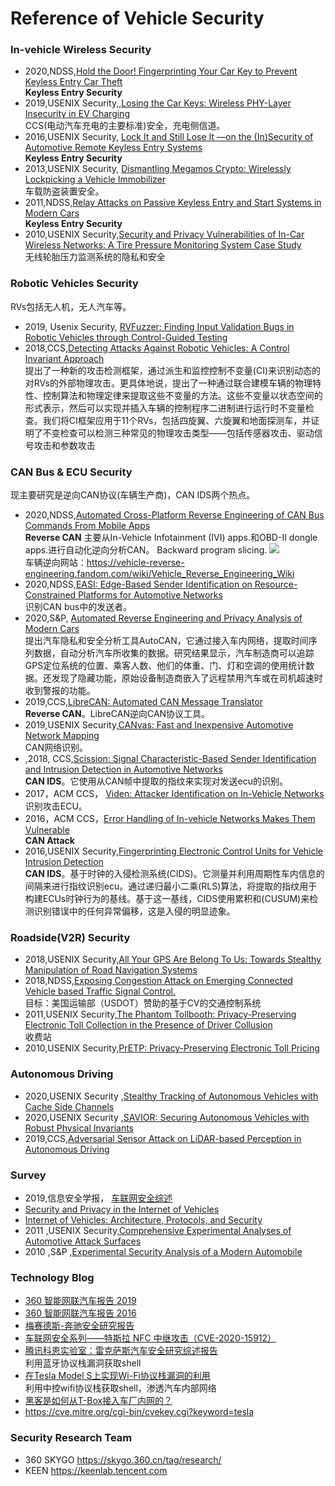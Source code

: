 # Reference of Vehicle Security

### In-vehicle Wireless Security
- 2020,NDSS,[Hold the Door! Fingerprinting Your Car Key to Prevent Keyless Entry Car Theft](https://www.ndss-symposium.org/ndss-paper/hold-the-door-fingerprinting-your-car-key-to-prevent-keyless-entry-car-theft/)   
**Keyless Entry Security**
- 2019,USENIX Security,,[Losing the Car Keys: Wireless PHY-Layer Insecurity in EV Charging](https://www.usenix.org/conference/usenixsecurity19/presentation/baker)   
CCS(电动汽车充电的主要标准)安全，充电侧信道。
- 2016,USENIX Security, [Lock It and Still Lose It —on the (In)Security of Automotive Remote Keyless Entry Systems](https://www.usenix.org/conference/usenixsecurity16/technical-sessions/presentation/garcia)   
**Keyless Entry Security**
- 2013,USENIX Security, [Dismantling Megamos Crypto: Wirelessly Lockpicking a Vehicle Immobilizer](https://www.usenix.org/conference/usenixsecurity15/technical-sessions/presentation/verdult-dnp)   
车载防盗装置安全。
- 2011,NDSS,[Relay Attacks on Passive Keyless Entry and Start Systems in Modern Cars](https://www.ndss-symposium.org/ndss2011/relay-attacks-on-passive-keyless-entry-and-start-systems-in-modern-cars)   
**Keyless Entry Security**    
- 2010,USENIX Security,[Security and Privacy Vulnerabilities of In-Car Wireless Networks: A Tire Pressure Monitoring System Case Study](https://www.usenix.org/legacy/events/sec10/tech/full_papers/Rouf.pdf)   
无线轮胎压力监测系统的隐私和安全

### Robotic Vehicles Security
RVs包括无人机，无人汽车等。
- 2019, Usenix Security, [RVFuzzer: Finding Input Validation Bugs in Robotic Vehicles through Control-Guided Testing](https://www.usenix.org/system/files/sec19-kim.pdf)
- 2018,CCS,[Detecting Attacks Against Robotic Vehicles: A Control Invariant Approach](https://dl.acm.org/doi/10.1145/3243734.3243752)   
提出了一种新的攻击检测框架，通过派生和监控控制不变量(CI)来识别动态的对RVs的外部物理攻击。更具体地说，提出了一种通过联合建模车辆的物理特性、控制算法和物理定律来提取这些不变量的方法。这些不变量以状态空间的形式表示，然后可以实现并插入车辆的控制程序二进制进行运行时不变量检查。我们将CI框架应用于11个RVs，包括四旋翼、六旋翼和地面探测车，并证明了不变检查可以检测三种常见的物理攻击类型——包括传感器攻击、驱动信号攻击和参数攻击

### CAN Bus & ECU Security
现主要研究是逆向CAN协议(车辆生产商)，CAN IDS两个热点。
- 2020,NDSS,[Automated Cross-Platform Reverse Engineering of CAN Bus Commands From Mobile Apps](http://secpaper.cn/download?type=pdf&name=2060814796_NDSS_20_Automated_Cross_Platform_Reverse_Engineering_of_CAN_Bus_Commands_From_Mobile_Apps)   
**Reverse CAN**
主要从In-Vehicle Infotainment (IVI) apps.和OBD-II dongle apps.进行自动化逆向分析CAN。
Backward program slicing. 
![](https://raw.githubusercontent.com/ReAbout/Reference-Vehicle-Security/main/img/2020_1.png?token=ACHGSPLXOZKAMJUZJ3OE3HC73GB3G)     
车辆逆向网站：https://vehicle-reverse-engineering.fandom.com/wiki/Vehicle_Reverse_Engineering_Wiki     
- 2020,NDSS,[EASI: Edge-Based Sender Identification on Resource-Constrained Platforms for Automotive Networks](https://www.ndss-symposium.org/ndss-paper/easi-edge-based-sender-identification-on-resource-constrained-platforms-for-automotive-networks/)   
识别CAN bus中的发送者。
- 2020,S&P, [Automated Reverse Engineering and Privacy Analysis of Modern Cars](https://ieeexplore.ieee.org/stamp/stamp.jsp?tp=&arnumber=9152789)    
提出汽车隐私和安全分析工具AutoCAN，它通过接入车内网络，提取时间序列数据，自动分析汽车所收集的数据。研究结果显示，汽车制造商可以追踪GPS定位系统的位置、乘客人数、他们的体重、门、灯和空调的使用统计数据。还发现了隐藏功能，原始设备制造商嵌入了远程禁用汽车或在司机超速时收到警报的功能。
- 2019,CCS,[LibreCAN: Automated CAN Message Translator](https://doi.org/10.1145/3319535.3363190)    
**Reverse CAN**。LibreCAN逆向CAN协议工具。
- 2019,USENIX Security,[CANvas: Fast and Inexpensive Automotive Network Mapping](https://www.usenix.org/conference/usenixsecurity19/presentation/kulandaivel)     
CAN网络识别。
- ,2018, CCS,[Scission: Signal Characteristic-Based Sender Identification and Intrusion Detection in Automotive Networks](https://dl.acm.org/doi/abs/10.1145/3243734.3243751)    
**CAN IDS**。它使用从CAN帧中提取的指纹来实现对发送ecu的识别。    
- 2017，ACM CCS， [Viden: Attacker Identification on In-Vehicle Networks ](http://secpaper.cn/download?type=pdf&name=1610073715_CCS17_Viden__Attacker_Identification_on_In_Vehicle_Networks)    
识别攻击ECU。   
- 2016，ACM CCS，[Error Handling of In-vehicle Networks Makes Them Vulnerable](http://secpaper.cn/download?type=pdf&name=3662890634_CCS16_Error_Handling_of_In_vehicle_Networks_Makes_Them_Vulnerable)   
**CAN Attack**   
- 2016,USENIX Security,[Fingerprinting Electronic Control Units for Vehicle Intrusion Detection](https://www.usenix.org/conference/usenixsecurity16/technical-sessions/presentation/cho)   
**CAN IDS**。基于时钟的入侵检测系统(CIDS)。它测量并利用周期性车内信息的间隔来进行指纹识别ecu。通过递归最小二乘(RLS)算法，将提取的指纹用于构建ECUs时钟行为的基线。基于这一基线，CIDS使用累积和(CUSUM)来检测识别错误中的任何异常偏移，这是入侵的明显迹象。   

### Roadside(V2R) Security
- 2018,USENIX Security,[All Your GPS Are Belong To Us: Towards Stealthy Manipulation of Road Navigation Systems](https://www.usenix.org/conference/usenixsecurity18/presentation/zeng)       
-  2018,NDSS,[Exposing Congestion Attack on Emerging Connected Vehicle based Traffic Signal Control.](http://wp.internetsociety.org/ndss/wp-content/uploads/sites/25/2018/02/ndss2018_01B-2_Chen_paper.pdf)     
目标：美国运输部（USDOT）赞助的基于CV的交通控制系统 
- 2011,USENIX Security,[The Phantom Tollbooth: Privacy-Preserving Electronic Toll Collection in the Presence of Driver Collusion](http://static.usenix.org/events/sec11/tech/full_papers/Meiklejohn.pdf)       
收费站 
- 2010,USENIX Security,[PrETP: Privacy-Preserving Electronic Toll Pricing](http://www.usenix.org/events/sec10/tech/full_papers/Balasch.pdf)     


###  Autonomous Driving
- 2020,USENIX Security ,[Stealthy Tracking of Autonomous Vehicles with Cache Side Channels](https://www.usenix.org/conference/usenixsecurity20/presentation/luo)  
- 2020,USENIX Security ,[SAVIOR: Securing Autonomous Vehicles with Robust Physical Invariants](https://www.usenix.org/conference/usenixsecurity20/presentation/quinonez)   
- 2019,CCS,[Adversarial Sensor Attack on LiDAR-based Perception in Autonomous Driving](https://doi.org/10.1145/3319535.3339815)   


### Survey
- 2019,信息安全学报， [车联网安全综述](http://jcs.iie.ac.cn/xxaqxb/ch/reader/create_pdf.aspx?file_no=20190302&year_id=2019&quarter_id=3&falg=1)
- [Security and Privacy in the Internet of Vehicles](https://ieeexplore.ieee.org/abstract/document/7428337)
- [Internet of Vehicles: Architecture, Protocols, and Security](https://ieeexplore.ieee.org/abstract/document/7892008)
- 2011 ,USENIX Security,[Comprehensive Experimental Analyses of Automotive Attack Surfaces](http://static.usenix.org/events/sec11/tech/full_papers/Checkoway.pdf)
- 2010 ,S&P ,[Experimental Security Analysis of a Modern Automobile](https://doi.org/10.1109/SP.2010.34)


### Technology Blog
- [360 智能网联汽车报告 2019](https://skygo.360.cn/360-skygo-2019-icv-cybersecurity-annual-report/)   
- [360 智能网联汽车报告 2016](http://beijing.xstore.qihu.com/360report/2016%E6%99%BA%E8%83%BD%E7%BD%91%E8%81%94%E6%B1%BD%E8%BD%A6%E4%BF%A1%E6%81%AF%E5%AE%89%E5%85%A8%E5%B9%B4%E5%BA%A6%E6%8A%A5%E5%91%8A.pdf?response-content-disposition=attachment%3B%20filename%3D2016%E6%99%BA%E8%83%BD%E7%BD%91%E8%81%94%E6%B1%BD%E8%BD%A6%E4%BF%A1%E6%81%AF%E5%AE%89%E5%85%A8%E5%B9%B4%E5%BA%A6%E6%8A%A5%E5%91%8A.pdf&X-Amz-Content-Sha256=UNSIGNED-PAYLOAD&X-Amz-Algorithm=AWS4-HMAC-SHA256&X-Amz-Credential=c45cea910ed26c418079beef529f2f2b%2F20201208%2Fbeijing%2Fs3%2Faws4_request&X-Amz-Date=20201208T001044Z&X-Amz-SignedHeaders=host&X-Amz-Expires=43200&X-Amz-Signature=db283fd770b28437613cd7b20172161aaff69f8f4eec179eac53d15ea06e94e2)   
- [梅赛德斯-奔驰安全研究报告](https://skygo.360.cn/mercedes-benz-research-report/)   
- [车联网安全系列——特斯拉 NFC 中继攻击（CVE-2020-15912）](https://www.anquanke.com/post/id/213885)     
- [腾讯科恩实验室：雷克萨斯汽车安全研究综述报告](https://keenlab.tencent.com/zh/2020/03/30/Tencent-Keen-Security-Lab-Experimental-Security-Assessment-on-Lexus-Cars/)   
利用蓝牙协议栈漏洞获取shell
-  [在Tesla Model S上实现Wi-Fi协议栈漏洞的利用](https://keenlab.tencent.com/zh/2020/01/02/exploiting-wifi-stack-on-tesla-model-s/)    
利用中控wifi协议栈获取shell，渗透汽车内部网络
- [黑客是如何从T-Box接入车厂内网的？](https://skygo.360.cn/penetrate-intranet-via-tbox/)    
- https://cve.mitre.org/cgi-bin/cvekey.cgi?keyword=tesla

### Security Research Team

- 360 SKYGO https://skygo.360.cn/tag/research/
- KEEN https://keenlab.tencent.com



